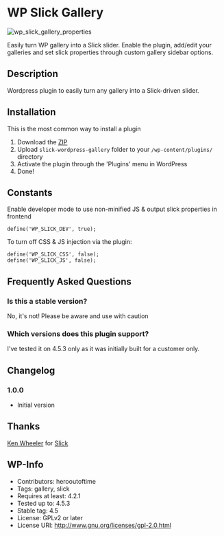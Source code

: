 # WP Slick Gallery

![wp_slick_gallery_properties](https://cloud.githubusercontent.com/assets/1781080/19785554/13797642-9c9a-11e6-8af2-08b1d179e4d4.png)

Easily turn WP gallery into a Slick slider. Enable the plugin, add/edit your galleries and set slick properties through custom gallery sidebar options.

## Description

Wordpress plugin to easily turn any gallery into a Slick-driven slider.

## Installation

This is the most common way to install a plugin

1. Download the [ZIP](https://github.com/herooutoftime/slick-wordpress-gallery/archive/master.zip)
1. Upload `slick-wordpress-gallery` folder to your `/wp-content/plugins/` directory
1. Activate the plugin through the 'Plugins' menu in WordPress
1. Done!

## Constants

Enable developer mode to use non-minified JS & output slick properties in frontend
```
define('WP_SLICK_DEV', true);
```

To turn off CSS & JS injection via the plugin:

```
define('WP_SLICK_CSS', false);
define('WP_SLICK_JS', false);
```

## Frequently Asked Questions

### Is this a stable version?

No, it's not! Please be aware and use with caution

### Which versions does this plugin support?

I've tested it on 4.5.3 only as it was initially built for a customer only.


## Changelog

### 1.0.0
* Initial version

## Thanks

[Ken Wheeler](https://github.com/kenwheeler) for [Slick](https://github.com/kenwheeler/slick/)

## WP-Info

* Contributors: herooutoftime
* Tags: gallery, slick
* Requires at least: 4.2.1
* Tested up to: 4.5.3
* Stable tag: 4.5
* License: GPLv2 or later
* License URI: http://www.gnu.org/licenses/gpl-2.0.html